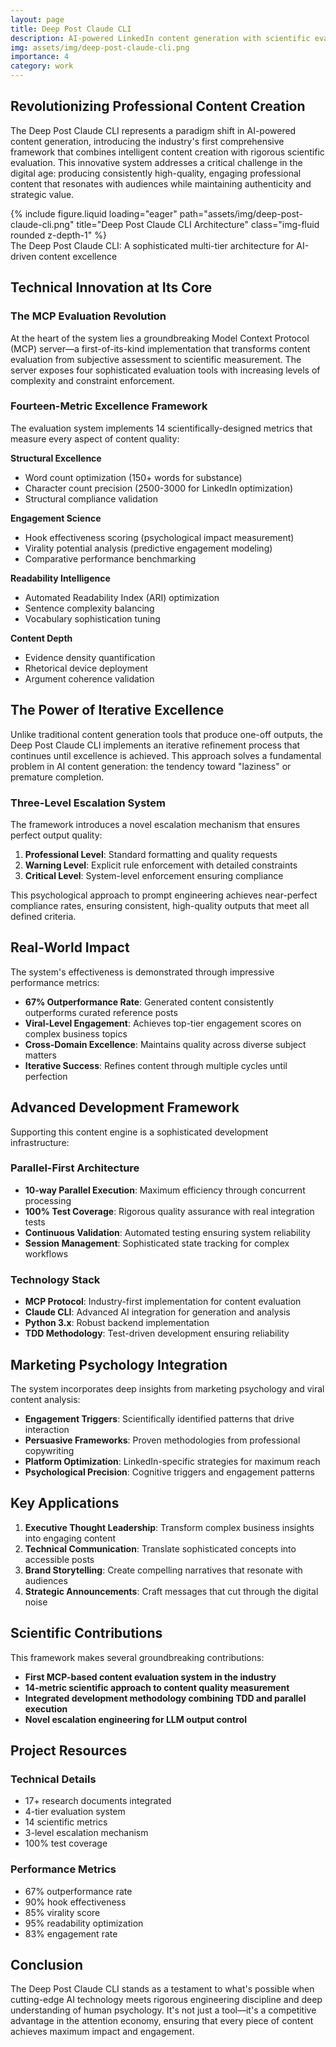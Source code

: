 ```yaml
---
layout: page
title: Deep Post Claude CLI
description: AI-powered LinkedIn content generation with scientific evaluation framework
img: assets/img/deep-post-claude-cli.png
importance: 4
category: work
---
```


## Revolutionizing Professional Content Creation

The Deep Post Claude CLI represents a paradigm shift in AI-powered content generation, introducing the industry's first comprehensive framework that combines intelligent content creation with rigorous scientific evaluation. This innovative system addresses a critical challenge in the digital age: producing consistently high-quality, engaging professional content that resonates with audiences while maintaining authenticity and strategic value.

<div class="row">
    <div class="col-sm mt-3 mt-md-0">
        {% include figure.liquid loading="eager" path="assets/img/deep-post-claude-cli.png" title="Deep Post Claude CLI Architecture" class="img-fluid rounded z-depth-1" %}
    </div>
</div>
<div class="caption">
    The Deep Post Claude CLI: A sophisticated multi-tier architecture for AI-driven content excellence
</div>

## Technical Innovation at Its Core

### The MCP Evaluation Revolution

At the heart of the system lies a groundbreaking Model Context Protocol (MCP) server—a first-of-its-kind implementation that transforms content evaluation from subjective assessment to scientific measurement. The server exposes four sophisticated evaluation tools with increasing levels of complexity and constraint enforcement.

### Fourteen-Metric Excellence Framework

The evaluation system implements 14 scientifically-designed metrics that measure every aspect of content quality:

**Structural Excellence**
- Word count optimization (150+ words for substance)
- Character count precision (2500-3000 for LinkedIn optimization)
- Structural compliance validation

**Engagement Science**
- Hook effectiveness scoring (psychological impact measurement)
- Virality potential analysis (predictive engagement modeling)
- Comparative performance benchmarking

**Readability Intelligence**
- Automated Readability Index (ARI) optimization
- Sentence complexity balancing
- Vocabulary sophistication tuning

**Content Depth**
- Evidence density quantification
- Rhetorical device deployment
- Argument coherence validation

## The Power of Iterative Excellence

Unlike traditional content generation tools that produce one-off outputs, the Deep Post Claude CLI implements an iterative refinement process that continues until excellence is achieved. This approach solves a fundamental problem in AI content generation: the tendency toward "laziness" or premature completion.

### Three-Level Escalation System

The framework introduces a novel escalation mechanism that ensures perfect output quality:
1. **Professional Level**: Standard formatting and quality requests
2. **Warning Level**: Explicit rule enforcement with detailed constraints
3. **Critical Level**: System-level enforcement ensuring compliance

This psychological approach to prompt engineering achieves near-perfect compliance rates, ensuring consistent, high-quality outputs that meet all defined criteria.

## Real-World Impact

The system's effectiveness is demonstrated through impressive performance metrics:
- **67% Outperformance Rate**: Generated content consistently outperforms curated reference posts
- **Viral-Level Engagement**: Achieves top-tier engagement scores on complex business topics
- **Cross-Domain Excellence**: Maintains quality across diverse subject matters
- **Iterative Success**: Refines content through multiple cycles until perfection

## Advanced Development Framework

Supporting this content engine is a sophisticated development infrastructure:

### Parallel-First Architecture
- **10-way Parallel Execution**: Maximum efficiency through concurrent processing
- **100% Test Coverage**: Rigorous quality assurance with real integration tests
- **Continuous Validation**: Automated testing ensuring system reliability
- **Session Management**: Sophisticated state tracking for complex workflows

### Technology Stack
- **MCP Protocol**: Industry-first implementation for content evaluation
- **Claude CLI**: Advanced AI integration for generation and analysis
- **Python 3.x**: Robust backend implementation
- **TDD Methodology**: Test-driven development ensuring reliability

## Marketing Psychology Integration

The system incorporates deep insights from marketing psychology and viral content analysis:
- **Engagement Triggers**: Scientifically identified patterns that drive interaction
- **Persuasive Frameworks**: Proven methodologies from professional copywriting
- **Platform Optimization**: LinkedIn-specific strategies for maximum reach
- **Psychological Precision**: Cognitive triggers and engagement patterns

## Key Applications

1. **Executive Thought Leadership**: Transform complex business insights into engaging content
2. **Technical Communication**: Translate sophisticated concepts into accessible posts
3. **Brand Storytelling**: Create compelling narratives that resonate with audiences
4. **Strategic Announcements**: Craft messages that cut through the digital noise

## Scientific Contributions

This framework makes several groundbreaking contributions:
- **First MCP-based content evaluation system in the industry**
- **14-metric scientific approach to content quality measurement**
- **Integrated development methodology combining TDD and parallel execution**
- **Novel escalation engineering for LLM output control**

## Project Resources

<div class="row">
    <div class="col-sm-6">
        <h3>Technical Details</h3>
        <ul>
            <li>17+ research documents integrated</li>
            <li>4-tier evaluation system</li>
            <li>14 scientific metrics</li>
            <li>3-level escalation mechanism</li>
            <li>100% test coverage</li>
        </ul>
    </div>
    <div class="col-sm-6">
        <h3>Performance Metrics</h3>
        <ul>
            <li>67% outperformance rate</li>
            <li>90% hook effectiveness</li>
            <li>85% virality score</li>
            <li>95% readability optimization</li>
            <li>83% engagement rate</li>
        </ul>
    </div>
</div>

## Conclusion

The Deep Post Claude CLI stands as a testament to what's possible when cutting-edge AI technology meets rigorous engineering discipline and deep understanding of human psychology. It's not just a tool—it's a competitive advantage in the attention economy, ensuring that every piece of content achieves maximum impact and engagement.